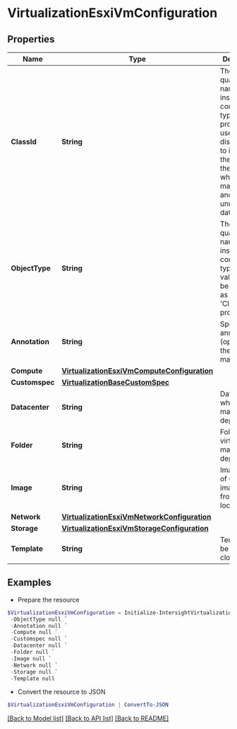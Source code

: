 # VirtualizationEsxiVmConfiguration
## Properties

Name | Type | Description | Notes
------------ | ------------- | ------------- | -------------
**ClassId** | **String** | The fully-qualified name of the instantiated, concrete type. This property is used as a discriminator to identify the type of the payload when marshaling and unmarshaling data. | [default to "virtualization.EsxiVmConfiguration"]
**ObjectType** | **String** | The fully-qualified name of the instantiated, concrete type. The value should be the same as the &#39;ClassId&#39; property. | [default to "virtualization.EsxiVmConfiguration"]
**Annotation** | **String** | Specify annotation (optional) for the virtual machine. | [optional] 
**Compute** | [**VirtualizationEsxiVmComputeConfiguration**](VirtualizationEsxiVmComputeConfiguration.md) |  | [optional] 
**Customspec** | [**VirtualizationBaseCustomSpec**](VirtualizationBaseCustomSpec.md) |  | [optional] 
**Datacenter** | **String** | Datacenter where virtual machine is deployed. | [optional] 
**Folder** | **String** | Folder where virtual machine is deployed. | [optional] 
**Image** | **String** | Image path of OVA (The image can be from any location). | [optional] 
**Network** | [**VirtualizationEsxiVmNetworkConfiguration**](VirtualizationEsxiVmNetworkConfiguration.md) |  | [optional] 
**Storage** | [**VirtualizationEsxiVmStorageConfiguration**](VirtualizationEsxiVmStorageConfiguration.md) |  | [optional] 
**Template** | **String** | Template to be used for clone. | [optional] 

## Examples

- Prepare the resource
```powershell
$VirtualizationEsxiVmConfiguration = Initialize-IntersightVirtualizationEsxiVmConfiguration  -ClassId null `
 -ObjectType null `
 -Annotation null `
 -Compute null `
 -Customspec null `
 -Datacenter null `
 -Folder null `
 -Image null `
 -Network null `
 -Storage null `
 -Template null
```

- Convert the resource to JSON
```powershell
$VirtualizationEsxiVmConfiguration | ConvertTo-JSON
```

[[Back to Model list]](../README.md#documentation-for-models) [[Back to API list]](../README.md#documentation-for-api-endpoints) [[Back to README]](../README.md)

